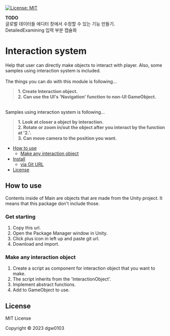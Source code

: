 [![License: MIT](https://img.shields.io/badge/License-MIT-green.svg)](https://opensource.org/licenses/MIT)

<b>TODO</b>
<br>글로벌 데이터들 에디터 창에서 수정할 수 있는 기능 만들기.
<br>DetailedExamining 입력 부분 캡슐화

# Interaction system
Help that user can directly make objects to interact with player. Also, some samples using interaction system is included.<br><br>
The things you can do with this module is following...<br>
><b>1. Create Interaction object.</b><br>
><b>2. Can use the UI's 'Navigation' function to non-UI GameObject.</b><br>

<br>Samples using interaction system is following...<br>
><b>1. Look at closer a object by interaction.</b><br>
><b>2. Rotate or zoom in/out the object after you interact by the function at '2.'.</b><br>
><b>3. Can move camera to the position you want.</b>

- [How to use](#how-to-use)
  - [Make any interaction object](#make-any-interaction-object)
- [Install](#install)
  - [via Git URL](#via-git-url)
- [License](#license)

## How to use
Contents inside of Main are objects that are made from the Unity project. It means that this package don't include those.

### Get starting
1. Copy this url.
2. Open the Package Manager window in Unity.
3. Click plus icon in left up and paste git url.
4. Download and import.

### Make any interaction object
1. Create a script as component for interaction object that you want to make.
2. The script inherits from the 'InteractionObject'.
3. Implement abstract functions.
4. Add to GameObject to use.

## License

MIT License

Copyright © 2023 dgw0103
